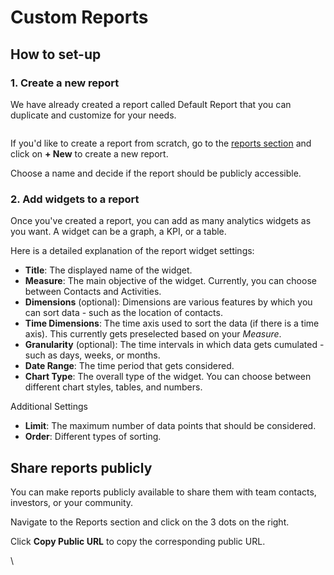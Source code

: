 # Custom Reports

## How to set-up

### 1. Create a new report

We have already created a report called Default Report that you can duplicate and customize for your needs.

<figure><img src="https://files.readme.io/aa96e88-Docs__Default_Report.png" alt=""><figcaption></figcaption></figure>

If you'd like to create a report from scratch, go to the [reports section](https://app.crowd.dev/reports) and click on **+ New** to create a new report.

Choose a name and decide if the report should be publicly accessible.

### 2. Add widgets to a report

Once you've created a report, you can add as many analytics widgets as you want. A widget can be a graph, a KPI, or a table.

Here is a detailed explanation of the report widget settings:

* **Title**: The displayed name of the widget.
* **Measure**: The main objective of the widget. Currently, you can choose between Contacts and Activities.
* **Dimensions** (optional): Dimensions are various features by which you can sort data - such as the location of contacts.
* **Time Dimensions**: The time axis used to sort the data (if there is a time axis). This currently gets preselected based on your _Measure_.
* **Granularity** (optional): The time intervals in which data gets cumulated - such as days, weeks, or months.
* **Date Range**: The time period that gets considered.
* **Chart Type**: The overall type of the widget. You can choose between different chart styles, tables, and numbers.

Additional Settings

* **Limit**: The maximum number of data points that should be considered.
* **Order**: Different types of sorting.

## Share reports publicly

You can make reports publicly available to share them with team contacts, investors, or your community.

Navigate to the Reports section and click on the 3 dots on the right.

Click **Copy Public URL** to copy the corresponding public URL.

\
